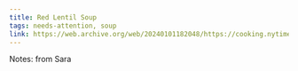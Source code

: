 ```yaml
---
title: Red Lentil Soup
tags: needs-attention, soup
link: https://web.archive.org/web/20240101182048/https://cooking.nytimes.com/recipes/1016062-red-lentil-soup
---
```

Notes: from Sara 

